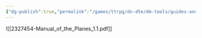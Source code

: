 ```yaml
---
{"dg-publish":true,"permalink":"/games/ttrpg/dn-d5e/dm-tools/guides-and-books/other-books/manual-of-the-planes/","tags":["ttrpg/dnd/5e","sourcebook"],"noteIcon":""}
---
```



![[2327454-Manual_of_the_Planes_1.1.pdf]]